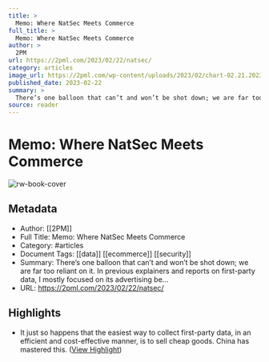 ```yaml
---
title: >
  Memo: Where NatSec Meets Commerce
full_title: >
  Memo: Where NatSec Meets Commerce
author: >
  2PM
url: https://2pml.com/2023/02/22/natsec/
category: articles
image_url: https://2pml.com/wp-content/uploads/2023/02/chart-02.21.2023-scaled.jpg
published_date: 2023-02-22
summary: >
  There’s one balloon that can’t and won’t be shot down; we are far too reliant on it. In previous explainers and reports on first-party data, I mostly focused on its advertising be…
source: reader
---
```

# Memo: Where NatSec Meets Commerce

![rw-book-cover](https://2pml.com/wp-content/uploads/2023/02/chart-02.21.2023-scaled.jpg)

## Metadata
- Author: [[2PM]]
- Full Title: Memo: Where NatSec Meets Commerce
- Category: #articles
- Document Tags: [[data]] [[ecommerce]] [[security]] 
- Summary: There’s one balloon that can’t and won’t be shot down; we are far too reliant on it. In previous explainers and reports on first-party data, I mostly focused on its advertising be…
- URL: https://2pml.com/2023/02/22/natsec/

## Highlights
- It just so happens that the easiest way to collect first-party data, in an efficient and cost-effective manner, is to sell cheap goods. China has mastered this. ([View Highlight](https://read.readwise.io/read/01gtbrvzrdb88mc4tj4h5702yk))



